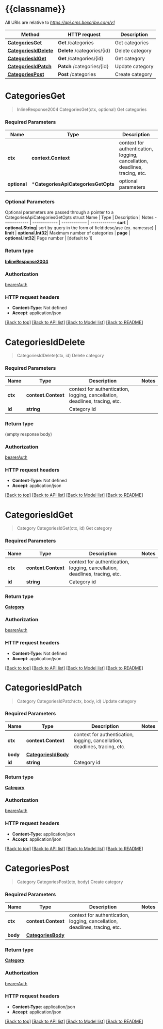 # {{classname}}

All URIs are relative to *https://api.cms.boxcribe.com/v1*

Method | HTTP request | Description
------------- | ------------- | -------------
[**CategoriesGet**](CategoriesApi.md#CategoriesGet) | **Get** /categories | Get categories
[**CategoriesIdDelete**](CategoriesApi.md#CategoriesIdDelete) | **Delete** /categories/{id} | Delete category
[**CategoriesIdGet**](CategoriesApi.md#CategoriesIdGet) | **Get** /categories/{id} | Get category
[**CategoriesIdPatch**](CategoriesApi.md#CategoriesIdPatch) | **Patch** /categories/{id} | Update category
[**CategoriesPost**](CategoriesApi.md#CategoriesPost) | **Post** /categories | Create category

# **CategoriesGet**
> InlineResponse2004 CategoriesGet(ctx, optional)
Get categories

### Required Parameters

Name | Type | Description  | Notes
------------- | ------------- | ------------- | -------------
 **ctx** | **context.Context** | context for authentication, logging, cancellation, deadlines, tracing, etc.
 **optional** | ***CategoriesApiCategoriesGetOpts** | optional parameters | nil if no parameters

### Optional Parameters
Optional parameters are passed through a pointer to a CategoriesApiCategoriesGetOpts struct
Name | Type | Description  | Notes
------------- | ------------- | ------------- | -------------
 **sort** | **optional.String**| sort by query in the form of field:desc/asc (ex. name:asc) | 
 **limit** | **optional.Int32**| Maximum number of categories | 
 **page** | **optional.Int32**| Page number | [default to 1]

### Return type

[**InlineResponse2004**](inline_response_200_4.md)

### Authorization

[bearerAuth](../README.md#bearerAuth)

### HTTP request headers

 - **Content-Type**: Not defined
 - **Accept**: application/json

[[Back to top]](#) [[Back to API list]](../README.md#documentation-for-api-endpoints) [[Back to Model list]](../README.md#documentation-for-models) [[Back to README]](../README.md)

# **CategoriesIdDelete**
> CategoriesIdDelete(ctx, id)
Delete category

### Required Parameters

Name | Type | Description  | Notes
------------- | ------------- | ------------- | -------------
 **ctx** | **context.Context** | context for authentication, logging, cancellation, deadlines, tracing, etc.
  **id** | **string**| Category id | 

### Return type

 (empty response body)

### Authorization

[bearerAuth](../README.md#bearerAuth)

### HTTP request headers

 - **Content-Type**: Not defined
 - **Accept**: application/json

[[Back to top]](#) [[Back to API list]](../README.md#documentation-for-api-endpoints) [[Back to Model list]](../README.md#documentation-for-models) [[Back to README]](../README.md)

# **CategoriesIdGet**
> Category CategoriesIdGet(ctx, id)
Get category

### Required Parameters

Name | Type | Description  | Notes
------------- | ------------- | ------------- | -------------
 **ctx** | **context.Context** | context for authentication, logging, cancellation, deadlines, tracing, etc.
  **id** | **string**| Category id | 

### Return type

[**Category**](Category.md)

### Authorization

[bearerAuth](../README.md#bearerAuth)

### HTTP request headers

 - **Content-Type**: Not defined
 - **Accept**: application/json

[[Back to top]](#) [[Back to API list]](../README.md#documentation-for-api-endpoints) [[Back to Model list]](../README.md#documentation-for-models) [[Back to README]](../README.md)

# **CategoriesIdPatch**
> Category CategoriesIdPatch(ctx, body, id)
Update category

### Required Parameters

Name | Type | Description  | Notes
------------- | ------------- | ------------- | -------------
 **ctx** | **context.Context** | context for authentication, logging, cancellation, deadlines, tracing, etc.
  **body** | [**CategoriesIdBody**](CategoriesIdBody.md)|  | 
  **id** | **string**| Category id | 

### Return type

[**Category**](Category.md)

### Authorization

[bearerAuth](../README.md#bearerAuth)

### HTTP request headers

 - **Content-Type**: application/json
 - **Accept**: application/json

[[Back to top]](#) [[Back to API list]](../README.md#documentation-for-api-endpoints) [[Back to Model list]](../README.md#documentation-for-models) [[Back to README]](../README.md)

# **CategoriesPost**
> Category CategoriesPost(ctx, body)
Create category

### Required Parameters

Name | Type | Description  | Notes
------------- | ------------- | ------------- | -------------
 **ctx** | **context.Context** | context for authentication, logging, cancellation, deadlines, tracing, etc.
  **body** | [**CategoriesBody**](CategoriesBody.md)|  | 

### Return type

[**Category**](Category.md)

### Authorization

[bearerAuth](../README.md#bearerAuth)

### HTTP request headers

 - **Content-Type**: application/json
 - **Accept**: application/json

[[Back to top]](#) [[Back to API list]](../README.md#documentation-for-api-endpoints) [[Back to Model list]](../README.md#documentation-for-models) [[Back to README]](../README.md)

